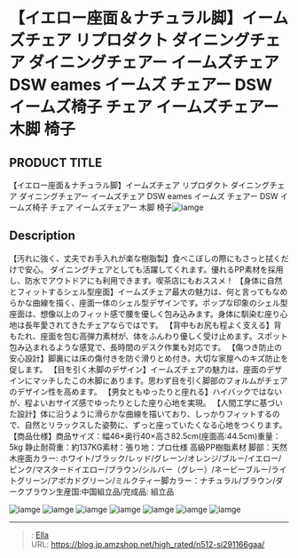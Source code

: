 # 【イエロー座面＆ナチュラル脚】イームズチェア リプロダクト ダイニングチェア ダイニングチェアー イームズチェア DSW eames イームズ チェアー DSW イームズ椅子 チェア イームズチェアー 木脚 椅子


## PRODUCT TITLE 

【イエロー座面＆ナチュラル脚】イームズチェア リプロダクト ダイニングチェア ダイニングチェアー イームズチェア DSW eames イームズ チェアー DSW イームズ椅子 チェア イームズチェアー 木脚 椅子![iamge](https://b2bfiles1.gigab2b.cn/image/wkseller/301/PP004264/20200416_37f6e1cf8673d5210bf2624cadb4a3c9.jpg)

## Description

【汚れに強く、丈夫でお手入れが楽な樹脂製】食べこぼしの際にもさっと拭くだけで安心。 ダイニングチェアとしても活躍してくれます。優れるPP素材を採用し、防水でアウトドアにも利用できます。喫茶店にもおススメ！
【身体に自然とフィットするシェル型座面】イームズチェア最大の魅力は、何と言ってもなめらかな曲線を描く、座面一体のシェル型デザインです。ポップな印象のシェル型座面は、想像以上のフィット感で腰を優しく包み込みます。身体に馴染む座り心地は長年愛されてきたチェアならではです。
【背中もお尻も程よく支える】背もたれ、座面を包む高弾力素材が、体をふんわり優しく受け止めます。スポット包み込まれるような感覚で、長時間のデスク作業も対応です。
【傷つき防止の安心設計】脚裏には床の傷付きを防ぐ滑りとめ付き。大切な家屋へのキズ防止を促します。
【目を引く木脚のデザイン】イームズチェアの魅力は、座面のデザインにマッチしたこの木脚にあります。思わず目を引く脚部のフォルムがチェアのデザイン性を高めます。
【男女ともゆったりと座れる】ハイバックではないが、程よいおサイズ感でゆったりとした座り心地を実現。
【人間工学に基づいた設計】体に沿うように滑らかな曲線を描いており、しっかりフィットするので、自然とリラックスした姿勢に、ずっと座っていたくなる心地をつくります。
【商品仕様】商品サイズ：幅46×奥行40×高さ82.5cm(座面高:44.5cm)重量：5kg 静止耐荷重：約137KG素材：張り地：プロ仕様 高級PP樹脂素材 脚部：天然木座面カラー: ホワイト/ブラック/レッド/グレーン/オレンジ/ブルー/イエロー/ピンク/マスタードイエロー/ブラウン/シルバー（グレー）/ネービーブルー/ライトグリーン/アボカドグリーン/ミルクティー脚カラー：ナチュラル/ブラウン/ダークブラウン生産国:中国組立品/完成品: 組立品


![iamge](https://b2bfiles1.gigab2b.cn/image/wkseller/301/PP004264/20200416_dbe5d65d21407075475197a461bc452f.jpg)
![iamge](https://b2bfiles1.gigab2b.cn/image/wkseller/301/PP004264/20200416_ac53cb87d2d2a731999a3949c5e0bda7.jpg)
![iamge](https://b2bfiles1.gigab2b.cn/image/wkseller/301/PP004264/20200416_c2720e14c3fad2d07dead288f8f8c7af.jpg)
![iamge](https://b2bfiles1.gigab2b.cn/image/wkseller/301/PP004264/20200416_915daa6e312632dc18634773a70d9740.jpg)
![iamge](https://b2bfiles1.gigab2b.cn/image/wkseller/301/PP004264/20200416_27112b0e84e3698f6c80c88b00480d9b.jpg)
![iamge](https://b2bfiles1.gigab2b.cn/image/wkseller/301/PP004264/20200416_5a6f42358a334fffef9d04d5b89df9c3.jpg)
![iamge](https://b2bfiles1.gigab2b.cn/image/wkseller/301/PP004264/20200416_ca50baf70884462d6720cbe5aab8359d.jpg)


---

> : [Ella](https://blog.jp.amzshop.net/)  
> URL: https://blog.jp.amzshop.net/high_rated/n512-si291166gaa/  

